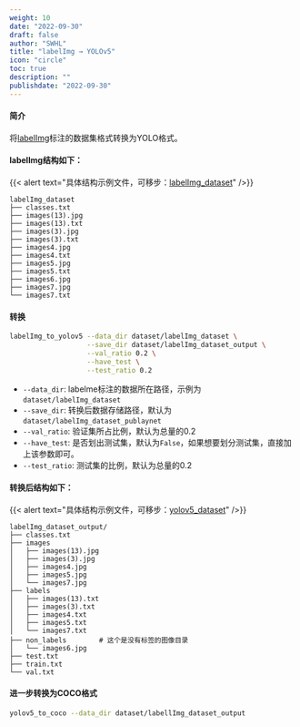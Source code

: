 ```yaml
---
weight: 10
date: "2022-09-30"
draft: false
author: "SWHL"
title: "labelImg → YOLOv5"
icon: "circle"
toc: true
description: ""
publishdate: "2022-09-30"
---
```


#### 简介
将[labelImg](https://github.com/tzutalin/labelImg)标注的数据集格式转换为YOLO格式。


#### labelImg结构如下：

{{< alert text="具体结构示例文件，可移步：[labelImg_dataset](https://github.com/RapidAI/LabelConvert/tree/main/tests/test_files/labelImg_dataset)" />}}

````text {linenos=table}
labelImg_dataset
├── classes.txt
├── images(13).jpg
├── images(13).txt
├── images(3).jpg
├── images(3).txt
├── images4.jpg
├── images4.txt
├── images5.jpg
├── images5.txt
├── images6.jpg
├── images7.jpg
└── images7.txt
````

#### 转换
```bash {linenos=table}
labelImg_to_yolov5 --data_dir dataset/labelImg_dataset \
                   --save_dir dataset/labelImg_dataset_output \
                   --val_ratio 0.2 \
                   --have_test \
                   --test_ratio 0.2
```

- `--data_dir`: labelme标注的数据所在路径，示例为`dataset/labelImg_dataset`
- `--save_dir`: 转换后数据存储路径，默认为`dataset/labelImg_dataset_publaynet`
- `--val_ratio`: 验证集所占比例，默认为总量的0.2
- `--have_test`: 是否划出测试集，默认为`False`，如果想要划分测试集，直接加上该参数即可。
- `--test_ratio`: 测试集的比例，默认为总量的0.2

#### 转换后结构如下：

{{< alert text="具体结构示例文件，可移步：[yolov5_dataset](https://github.com/RapidAI/LabelConvert/tree/main/tests/test_files/yolov5_dataset)" />}}


````text {linenos=table}
labelImg_dataset_output/
├── classes.txt
├── images
│   ├── images(13).jpg
│   ├── images(3).jpg
│   ├── images4.jpg
│   ├── images5.jpg
│   └── images7.jpg
├── labels
│   ├── images(13).txt
│   ├── images(3).txt
│   ├── images4.txt
│   ├── images5.txt
│   └── images7.txt
├── non_labels        # 这个是没有标签的图像目录
│   └── images6.jpg
├── test.txt
├── train.txt
└── val.txt
````

#### 进一步转换为COCO格式
```bash {linenos=table}
yolov5_to_coco --data_dir dataset/labellImg_dataset_output
````

<script src="https://giscus.app/client.js"
        data-repo="RapidAI/LabelConvert"
        data-repo-id="MDEwOlJlcG9zaXRvcnkzODkwNDExMDY="
        data-category="Q&A"
        data-category-id="DIC_kwDOFzBL0s4CYoY-"
        data-mapping="title"
        data-strict="0"
        data-reactions-enabled="1"
        data-emit-metadata="0"
        data-input-position="top"
        data-theme="preferred_color_scheme"
        data-lang="zh-CN"
        data-loading="lazy"
        crossorigin="anonymous"
        async>
</script>